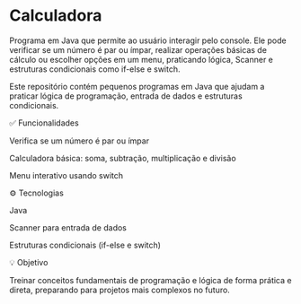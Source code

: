 # Calculadora
Programa em Java que permite ao usuário interagir pelo console. Ele pode verificar se um número é par ou ímpar, realizar operações básicas de cálculo ou escolher opções em um menu, praticando lógica, Scanner e estruturas condicionais como if-else e switch. 

Este repositório contém pequenos programas em Java que ajudam a praticar lógica de programação, entrada de dados e estruturas condicionais.

✅ Funcionalidades

Verifica se um número é par ou ímpar

Calculadora básica: soma, subtração, multiplicação e divisão

Menu interativo usando switch

⚙️ Tecnologias

Java

Scanner para entrada de dados

Estruturas condicionais (if-else e switch)

💡 Objetivo

Treinar conceitos fundamentais de programação e lógica de forma prática e direta, preparando para projetos mais complexos no futuro.

